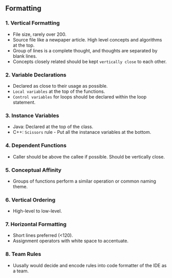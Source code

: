 ## Formatting

### 1. Vertical Formatting
- File size, rarely over 200.
- Source file like a newpaper article. High level concepts and algorithms at the top.
- Group of lines is a complete thought, and thoughts are separated by blank lines.
- Concepts closely related should be kept `vertically close` to each other.

### 2. Variable Declarations
- Declared as close to their usage as possible.
- `Local variables` at the top of the functions.
- `Control variables` for loops should be declared within the loop statement.

### 3. Instance Variables
- Java: Declared at the top of the class.
- C++: `Scissors` rule - Put all the instanace variables at the bottom.

### 4. Dependent Functions
- Caller should be above the callee if possible. Should be vertically close.

### 5. Conceptual Affinity
- Groups of functions perform a similar operation or common naming theme.

### 6. Vertical Ordering
- High-level to low-level.

### 7. Horizontal Formatting
- Short lines preferred (<120).
- Assignment operators with white space to accentuate.

### 8. Team Rules
- Uusally would decide and encode rules into code formatter of the IDE as a team.